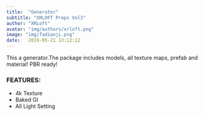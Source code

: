 ```yaml
---
title:  "Generator"
subtitle: "XRLOFT Props Vol3"
author: "XRLoft"
avatar: "img/authors/xrloft.png"
image: "img/fadianji.png"
date:   2019-05-21 13:12:12
---
```


This a generator.The package includes models, all texture maps, prefab and material! PBR ready!

### FEATURES:

- 4k Texture
- Baked GI
- All Light Setting

